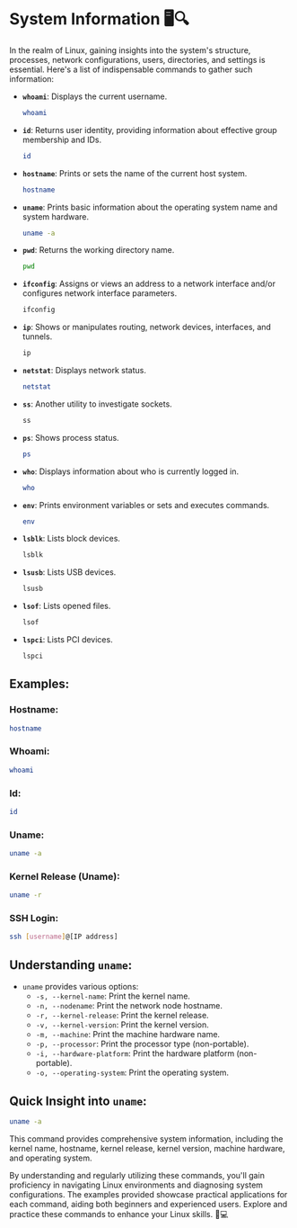 # System Information 🖥️🔍

In the realm of Linux, gaining insights into the system's structure, processes, network configurations, users, directories, and settings is essential. Here's a list of indispensable commands to gather such information:

- **`whoami`**: Displays the current username.

  ```bash
  whoami
  ```

- **`id`**: Returns user identity, providing information about effective group membership and IDs.

  ```bash
  id
  ```

- **`hostname`**: Prints or sets the name of the current host system.

  ```bash
  hostname
  ```

- **`uname`**: Prints basic information about the operating system name and system hardware.

  ```bash
  uname -a
  ```

- **`pwd`**: Returns the working directory name.

  ```bash
  pwd
  ```

- **`ifconfig`**: Assigns or views an address to a network interface and/or configures network interface parameters.

  ```bash
  ifconfig
  ```

- **`ip`**: Shows or manipulates routing, network devices, interfaces, and tunnels.

  ```bash
  ip
  ```

- **`netstat`**: Displays network status.

  ```bash
  netstat
  ```

- **`ss`**: Another utility to investigate sockets.

  ```bash
  ss
  ```

- **`ps`**: Shows process status.

  ```bash
  ps
  ```

- **`who`**: Displays information about who is currently logged in.

  ```bash
  who
  ```

- **`env`**: Prints environment variables or sets and executes commands.

  ```bash
  env
  ```

- **`lsblk`**: Lists block devices.

  ```bash
  lsblk
  ```

- **`lsusb`**: Lists USB devices.

  ```bash
  lsusb
  ```

- **`lsof`**: Lists opened files.

  ```bash
  lsof
  ```

- **`lspci`**: Lists PCI devices.

  ```bash
  lspci
  ```

## Examples:

### **Hostname:**

```bash
hostname
```

### **Whoami:**

```bash
whoami
```

### **Id:**

```bash
id
```

### **Uname:**

```bash
uname -a
```

### **Kernel Release (Uname):**

```bash
uname -r
```

### **SSH Login:**

```bash
ssh [username]@[IP address]
```

## Understanding `uname`:

- `uname` provides various options:
  - `-s, --kernel-name`: Print the kernel name.
  - `-n, --nodename`: Print the network node hostname.
  - `-r, --kernel-release`: Print the kernel release.
  - `-v, --kernel-version`: Print the kernel version.
  - `-m, --machine`: Print the machine hardware name.
  - `-p, --processor`: Print the processor type (non-portable).
  - `-i, --hardware-platform`: Print the hardware platform (non-portable).
  - `-o, --operating-system`: Print the operating system.

## Quick Insight into `uname`:

```bash
uname -a
```

This command provides comprehensive system information, including the kernel name, hostname, kernel release, kernel version, machine hardware, and operating system.

By understanding and regularly utilizing these commands, you'll gain proficiency in navigating Linux environments and diagnosing system configurations. The examples provided showcase practical applications for each command, aiding both beginners and experienced users. Explore and practice these commands to enhance your Linux skills. 🚀💻
